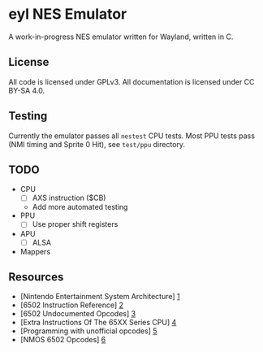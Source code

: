 # eyl NES Emulator

A work-in-progress NES emulator written for Wayland, written in C.

## License

All code is licensed under GPLv3. All documentation is licensed under CC BY-SA
4.0.

## Testing

Currently the emulator passes all `nestest` CPU tests. Most PPU tests pass (NMI
timing and Sprite 0 Hit), see `test/ppu` directory.

## TODO

- CPU
  - [ ] AXS instruction ($CB)
  - Add more automated testing
- PPU
  - [ ] Use proper shift registers
- APU
  - [ ] ALSA
- Mappers

## Resources

- [Nintendo Entertainment System Architecture] [1]
- [6502 Instruction Reference] [2]
- [6502 Undocumented Opcodes] [3]
- [Extra Instructions Of The 65XX Series CPU] [4]
- [Programming with unofficial opcodes] [5]
- [NMOS 6502 Opcodes] [6]

[1]: http://fms.komkon.org/EMUL8/NES.html
     "Nintendo Entertainment System Architecture"
[2]: http://obelisk.me.uk/6502/reference.html
     "6502 Instruction Reference"
[3]: http://www.ataripreservation.org/websites/freddy.offenga/illopc31.txt
     "6502 Undocumented Opcodes"
[4]: http://www.ffd2.com/fridge/docs/6502-NMOS.extra.opcodes
     "Extra Instructions Of The 65XX Series CPU"
[5]: http://wiki.nesdev.com/w/index.php/Programming_with_unofficial_opcodes
     "Programming with unofficial opcodes"
[6]: http://www.6502.org/tutorials/6502opcodes.html
     "NMOS 6502 Opcodes"
